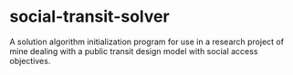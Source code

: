 # social-transit-solver
A solution algorithm initialization program for use in a research project of mine dealing with a public transit design model with social access objectives.
